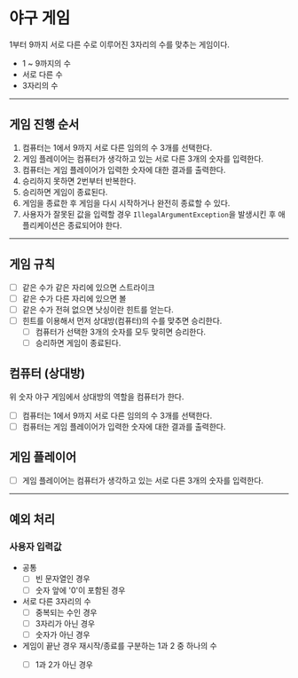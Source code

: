 # 야구 게임
1부터 9까지 서로 다른 수로 이루어진 3자리의 수를 맞추는 게임이다.
- 1 ~ 9까지의 수
- 서로 다른 수
- 3자리의 수
---
## 게임 진행 순서
1. 컴퓨터는 1에서 9까지 서로 다른 임의의 수 3개를 선택한다.
2. 게임 플레이어는 컴퓨터가 생각하고 있는 서로 다른 3개의 숫자를 입력한다.
3. 컴퓨터는 게임 플레이어가 입력한 숫자에 대한 결과를 출력한다.
4. 승리하지 못하면 2번부터 반복한다.
5. 승리하면 게임이 종료된다.
6. 게임을 종료한 후 게임을 다시 시작하거나 완전히 종료할 수 있다.
7. 사용자가 잘못된 값을 입력할 경우 `IllegalArgumentException`을 발생시킨 후 애플리케이션은 종료되어야 한다.
---
## 게임 규칙
- [ ] 같은 수가 같은 자리에 있으면 스트라이크
- [ ] 같은 수가 다른 자리에 있으면 볼
- [ ] 같은 수가 전혀 없으면 낫싱이란 힌트를 얻는다.
- [ ] 힌트를 이용해서 먼저 상대방(컴퓨터)의 수를 맞추면 승리한다.
    - [ ] 컴퓨터가 선택한 3개의 숫자를 모두 맞히면 승리한다.
    - [ ] 승리하면 게임이 종료된다.

## 컴퓨터 (상대방)
위 숫자 야구 게임에서 상대방의 역할을 컴퓨터가 한다.

- [ ] 컴퓨터는 1에서 9까지 서로 다른 임의의 수 3개를 선택한다.
- [ ] 컴퓨터는 게임 플레이어가 입력한 숫자에 대한 결과를 출력한다.

## 게임 플레이어
- [ ] 게임 플레이어는 컴퓨터가 생각하고 있는 서로 다른 3개의 숫자를 입력한다.
---
## 예외 처리
### 사용자 입력값
- 공통
  - [ ] 빈 문자열인 경우
  - [ ] 숫자 앞에 '0'이 포함된 경우
- 서로 다른 3자리의 수
  - [ ] 중복되는 수인 경우
  - [ ] 3자리가 아닌 경우
  - [ ] 숫자가 아닌 경우
- 게임이 끝난 경우 재시작/종료를 구분하는 1과 2 중 하나의 수
  - [ ] 1과 2가 아닌 경우


